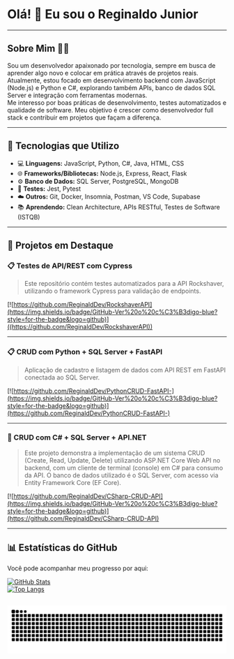 # Olá! 👋 Eu sou o Reginaldo Junior

---

## Sobre Mim 👨‍💻

Sou um desenvolvedor apaixonado por tecnologia, sempre em busca de aprender algo novo e colocar em prática através de projetos reais.  
Atualmente, estou focado em desenvolvimento backend com JavaScript (Node.js) e Python e C#, explorando também APIs, banco de dados SQL Server e integração com ferramentas modernas.  
Me interesso por boas práticas de desenvolvimento, testes automatizados e qualidade de software. Meu objetivo é crescer como desenvolvedor full stack e contribuir em projetos que façam a diferença.

---

## 🧰 Tecnologias que Utilizo

- 💻 **Linguagens:** JavaScript, Python, C#, Java, HTML, CSS  
- 🌐 **Frameworks/Bibliotecas:** Node.js, Express, React, Flask  
- ⚙️ **Banco de Dados:** SQL Server, PostgreSQL, MongoDB  
- 🧪 **Testes:** Jest, Pytest  
- ☁️ **Outros:** Git, Docker, Insomnia, Postman, VS Code, Supabase  
- 📚 **Aprendendo:** Clean Architecture, APIs RESTful, Testes de Software (ISTQB)

---

## 🚀 Projetos em Destaque

### 📋 Testes de API/REST com Cypress

> Este repositório contém testes automatizados para a API Rockshaver, utilizando o framework Cypress para validação de endpoints.

[![https://github.com/ReginaldDev/RockshaverAPI](https://img.shields.io/badge/GitHub-Ver%20o%20c%C3%B3digo-blue?style=for-the-badge&logo=github)]((https://github.com/ReginaldDev/RockshaverAPI))

---

### 📋 CRUD com Python + SQL Server + FastAPI

> Aplicação de cadastro e listagem de dados com API REST em FastAPI conectada ao SQL Server.

[![https://github.com/ReginaldDev/PythonCRUD-FastAPI-](https://img.shields.io/badge/GitHub-Ver%20o%20c%C3%B3digo-blue?style=for-the-badge&logo=github)](https://github.com/ReginaldDev/PythonCRUD-FastAPI-)

---

### 💼 CRUD com C# + SQL Server + API.NET

> Este projeto demonstra a implementação de um sistema CRUD (Create, Read, Update, Delete) utilizando ASP.NET Core Web API no backend, com um cliente de terminal (console) em C# para consumo da API. O banco de dados utilizado é o SQL Server, com acesso via Entity Framework Core (EF Core).

[![https://github.com/ReginaldDev/CSharp-CRUD-API](https://img.shields.io/badge/GitHub-Ver%20o%20c%C3%B3digo-blue?style=for-the-badge&logo=github)](https://github.com/ReginaldDev/CSharp-CRUD-API)

---

## 📊 Estatísticas do GitHub

Você pode acompanhar meu progresso por aqui:



[![GitHub Stats](https://github-readme-stats.vercel.app/api?username=ReginaldDev&show_icons=true&theme=dark&hide_border=true)](https://github.com/anuraghazra/github-readme-stats)  
[![Top Langs](https://github-readme-stats.vercel.app/api/top-langs/?username=ReginaldDev&layout=compact&langs_count=8&theme=dark&hide_border=true)](https://github.com/anuraghazra/github-readme-stats)

![Snake animation](https://github.com/ReginaldDev/ReginaldDev/blob/output/github-contribution-grid-snake.svg?palette=gruvbox-dark)
---


